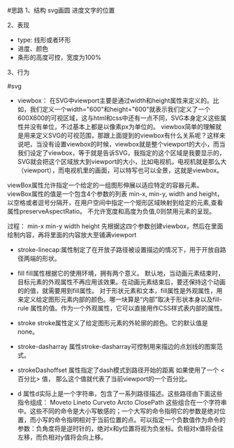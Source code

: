 #思路
1、结构
svg画圆
进度文字的位置

2、表现
- type: 线形或者环形
- 进度、颜色
- 条形的高度可控，宽度为100%

3、行为

#svg
- viewbox：
在SVG中viewport主要是通过width和height属性来定义的。比如，我们定义一个width="600"和height="600"就表示我们定义了一个600X600的可视区域，这与html和css中还有一点不同，SVG本身定义这些属性并没有单位，不过基本上都是以像素px为单位的。
viewbox简单的理解就是用来定义SVG的可视范围，那跟上面提到的viewbox有什么关系呢？这样来说吧，当没有设置viewbox的时候，viewbox就是整个viewport的大小，而当我们设定了viewbox，等于就是告诉SVG，我指定的这个区域是我要显示的，SVG就会把这个区域放大到viewport的大小，比如电视机，电视机就是那么大（viewport），而电视机里的画面，可以特写也可以全景，这就是viewbox。

viewBox属性允许指定一个给定的一组图形伸展以适应特定的容器元素。
viewBox属性的值是一个包含4个参数的列表 min-x, min-y, width and height， 以空格或者逗号分隔开，在用户空间中指定一个矩形区域映射到给定的元素,查看属性preserveAspectRatio。
不允许宽度和高度为负值,0则禁用元素的呈现。

过程：
min-x
min-y
width
height
先根据这四个参数创建viewbox，然后在里面绘制内容，再将里面的内容放大至铺满viewport

- stroke-linecap:属性制定了在开放子路径被设置描边的情况下，用于开放自路径两端的形状。

- fill 
fill属性根据它的使用环境，拥有两个意义。
默认地，当动画元素结束时，目标元素的外观属性不再应用该效果。在动画元素结束后，要还保持这个动画的的值，就需要用到fill属性。
对于形状元素和文本，fill属性是外观属性，用来定义给定图形元素内部的颜色。哪一块算是“内部”取决于形状本身以及fill-rule 属性的值。作为一个外观属性，它可以直接用作CSS样式表内部的属性。

- stroke
stroke属性定义了给定图形元素的外轮廓的颜色。它的默认值是none。

- stroke-dasharray
属性stroke-dasharray可控制用来描边的点划线的图案范式。

- strokeDashoffset
属性指定了dash模式到路径开始的距离
如果使用了一个 <百分比> 值， 那么这个值就代表了当前viewport的一个百分比。

- d
属性d实际上是一个字符串，包含了一系列路径描述。这些路径由下面这些指令组成：
Moveto
Lineto
Curveto
Arcto
ClosePath
这些组合在一个字符串中。这些不同的命令是大小写敏感的；一个大写的命令指明它的参数是绝对位置，而小写的命令指明相对于当前位置的点。可以指定一个负数值作为命令的参数：负角度将是逆时针的，绝对x和y位置将视为负坐标。负相对x值将会往左移，而负相对y值将会向上移。

